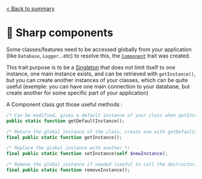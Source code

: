 [< Back to summary](../home.md)

# 🧩 Sharp components

Some classes/features need to be accessed globally from your application (like `Database`, `Logger`...etc)
to resolve this, the [`Component`](../../Classes/Core/Component.php) trait was created.

This trait purpose is to be a [Singleton](https://en.wikipedia.org/wiki/Singleton_pattern) that
does not limit itself to one instance, one main instance exists, and can be retrieved with `getInstance()`,
but you can create another instances of your classes, which can be quite useful (exemple: you can have one main
connection to your database, but create another for some specific part of your application)

A Component class got those useful methods :

```php
/* Can be modified, gives a default instance of your class when getInstance is called the first time */
public static function getDefaultInstance();

/* Return the global instance of the class, create one with getDefaultInstance if needed */
final public static function getInstance();

/* Replace the global instance with another */
final public static function setInstance(self $newInstance);

/* Remove the global instance if needed (useful to call the destructor) */
final public static function removeInstance();
```